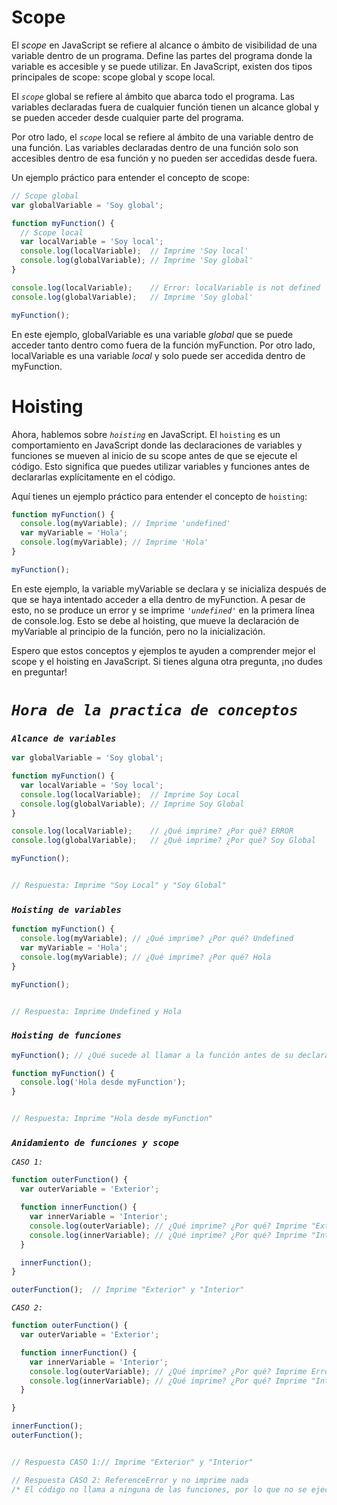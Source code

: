 # Scope

El *scope* en JavaScript se refiere al alcance o ámbito de visibilidad de una variable dentro de un programa. Define las partes del programa donde la variable es accesible y se puede utilizar. En JavaScript, existen dos tipos principales de scope: scope global y scope local.

El *`scope`* global se refiere al ámbito que abarca todo el programa. Las variables declaradas fuera de cualquier función tienen un alcance global y se pueden acceder desde cualquier parte del programa.

Por otro lado, el *`scope`* local se refiere al ámbito de una variable dentro de una función. Las variables declaradas dentro de una función solo son accesibles dentro de esa función y no pueden ser accedidas desde fuera.

Un ejemplo práctico para entender el concepto de scope:

```jsx
// Scope global
var globalVariable = 'Soy global';

function myFunction() {
  // Scope local
  var localVariable = 'Soy local';
  console.log(localVariable);  // Imprime 'Soy local'
  console.log(globalVariable); // Imprime 'Soy global'
}

console.log(localVariable);    // Error: localVariable is not defined
console.log(globalVariable);   // Imprime 'Soy global'

myFunction();

```
En este ejemplo, globalVariable es una variable *global* que se puede acceder tanto dentro como fuera de la función myFunction. Por otro lado, localVariable es una variable *local* y solo puede ser accedida dentro de myFunction.


# Hoisting

Ahora, hablemos sobre *`hoisting`* en JavaScript. El `hoisting` es un comportamiento en JavaScript donde las declaraciones de variables y funciones se mueven al inicio de su scope antes de que se ejecute el código. Esto significa que puedes utilizar variables y funciones antes de declararlas explícitamente en el código.

Aquí tienes un ejemplo práctico para entender el concepto de `hoisting`:

```jsx
function myFunction() {
  console.log(myVariable); // Imprime 'undefined'
  var myVariable = 'Hola';
  console.log(myVariable); // Imprime 'Hola'
}

myFunction();

```
En este ejemplo, la variable myVariable se declara y se inicializa después de que se haya intentado acceder a ella dentro de myFunction. A pesar de esto, no se produce un error y se imprime *`'undefined'`* en la primera línea de console.log. Esto se debe al hoisting, que mueve la declaración de myVariable al principio de la función, pero no la inicialización.

Espero que estos conceptos y ejemplos te ayuden a comprender mejor el scope y el hoisting en JavaScript. Si tienes alguna otra pregunta, ¡no dudes en preguntar!


# *`Hora de la practica de conceptos`*
 
 
### *`Alcance de variables`*

```jsx
var globalVariable = 'Soy global';

function myFunction() {
  var localVariable = 'Soy local';
  console.log(localVariable);  // Imprime Soy Local
  console.log(globalVariable); // Imprime Soy Global
}

console.log(localVariable);    // ¿Qué imprime? ¿Por qué? ERROR
console.log(globalVariable);   // ¿Qué imprime? ¿Por qué? Soy Global

myFunction();
```

```jsx

// Respuesta: Imprime "Soy Local" y "Soy Global"

```

### *`Hoisting de variables`*

```jsx
function myFunction() {
  console.log(myVariable); // ¿Qué imprime? ¿Por qué? Undefined
  var myVariable = 'Hola';
  console.log(myVariable); // ¿Qué imprime? ¿Por qué? Hola
}

myFunction();
```

```jsx

// Respuesta: Imprime Undefined y Hola

```

### *`Hoisting de funciones`*

```jsx
myFunction(); // ¿Qué sucede al llamar a la función antes de su declaración?

function myFunction() {
  console.log('Hola desde myFunction');
}
```

```jsx

// Respuesta: Imprime "Hola desde myFunction"

```

### *`Anidamiento de funciones y scope`*

*`CASO 1:`*

```jsx
function outerFunction() {
  var outerVariable = 'Exterior';

  function innerFunction() {
    var innerVariable = 'Interior';
    console.log(outerVariable); // ¿Qué imprime? ¿Por qué? Imprime "Exterior"
    console.log(innerVariable); // ¿Qué imprime? ¿Por qué? Imprime "Interior"
  }

  innerFunction();
}

outerFunction();  // Imprime "Exterior" y "Interior"
```
*`CASO 2:`*


```jsx
function outerFunction() {
  var outerVariable = 'Exterior';

  function innerFunction() {
    var innerVariable = 'Interior';
    console.log(outerVariable); // ¿Qué imprime? ¿Por qué? Imprime Error, no esta definida en el ambito local la variable
    console.log(innerVariable); // ¿Qué imprime? ¿Por qué? Imprime "Interior", por que es de alcanze local
  }

}

innerFunction();
outerFunction();
```

```jsx

// Respuesta CASO 1:// Imprime "Exterior" y "Interior"

// Respuesta CASO 2: ReferenceError y no imprime nada
/* El código no llama a ninguna de las funciones, por lo que no se ejecutan. Si se llamaran a las funciones, se producirían errores ya que la función  innerFunction  no es accesible fuera de la función  outerFunction , por lo que no se puede llamar directamente. Además, la función  outerFunction  tampoco se llama desde ningún lugar, por lo que no se ejecuta.  */

```